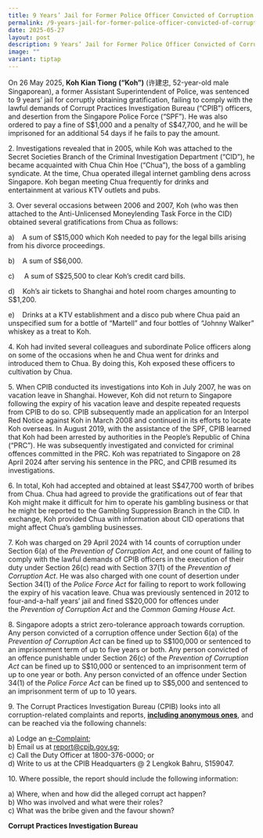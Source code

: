 ```yaml
---
title: 9 Years’ Jail for Former Police Officer Convicted of Corruption and Desertion
permalink: /9-years-jail-for-former-police-officer-convicted-of-corruption-and-desertion/
date: 2025-05-27
layout: post
description: 9 Years’ Jail for Former Police Officer Convicted of Corruption and Desertion
image: ""
variant: tiptap
---
```

<p>On 26 May 2025, <strong>Koh Kian Tiong</strong>  <strong>(“Koh”)</strong> (许建忠,
52-year-old male Singaporean), a former Assistant Superintendent of Police,
was sentenced to 9 years’ jail for corruptly obtaining gratification, failing
to comply with the lawful demands of Corrupt Practices Investigation Bureau
(“CPIB”) officers, and desertion from the Singapore Police Force (“SPF”).
He was also ordered to pay a fine of S$1,000 and a penalty of S$47,700,
and he will be imprisoned for an additional 54 days if he fails to pay
the amount.</p>
<p>2. Investigations revealed that in 2005, while Koh was attached to the
Secret Societies Branch of the Criminal Investigation Department (“CID”),
he became acquainted with Chua Chin Hoe (“Chua”), the boss of a gambling
syndicate. At the time, Chua operated illegal internet gambling dens across
Singapore. Koh began meeting Chua frequently for drinks and entertainment
at various KTV outlets and pubs.</p>
<p>3. Over several occasions between 2006 and 2007, Koh (who was then attached
to the Anti-Unlicensed Moneylending Task Force in the CID) obtained several
gratifications from Chua as follows:</p>
<p>a)&nbsp;&nbsp;&nbsp; A sum of S$15,000 which Koh needed to pay for the
legal bills arising from his divorce proceedings.</p>
<p>b)&nbsp;&nbsp;&nbsp; A sum of S$6,000.</p>
<p>c)&nbsp;&nbsp;&nbsp;&nbsp; A sum of S$25,500 to clear Koh’s credit card
bills.</p>
<p>d)&nbsp;&nbsp;&nbsp; Koh’s air tickets to Shanghai and hotel room charges
amounting to S$1,200.</p>
<p>e)&nbsp;&nbsp;&nbsp; Drinks at a KTV establishment and a disco pub where
Chua paid an unspecified sum for a bottle of “Martell” and four bottles
of “Johnny Walker” whiskey as a treat to Koh.</p>
<p>4. Koh had invited several colleagues and subordinate Police officers
along on some of the occasions when he and Chua went for drinks and introduced
them to Chua. By doing this, Koh exposed these officers to cultivation
by Chua.</p>
<p>5. When CPIB conducted its investigations into Koh in July 2007, he was
on vacation leave in Shanghai. However, Koh did not return to Singapore
following the expiry of his vacation leave and despite repeated requests
from CPIB to do so. CPIB subsequently made an application for an Interpol
Red Notice against Koh in March 2008 and continued in its efforts to locate
Koh overseas. In August 2019, with the assistance of the SPF, CPIB learned
that Koh had been arrested by authorities in the People’s Republic of China
(“PRC”). He was subsequently investigated and convicted for criminal offences
committed in the PRC. Koh was repatriated to Singapore on 28 April 2024
after serving his sentence in the PRC, and CPIB resumed its investigations.</p>
<p>6. In total, Koh had accepted and obtained at least S$47,700 worth of
bribes from Chua. Chua had agreed to provide the gratifications out of
fear that Koh might make it difficult for him to operate his gambling business
or that he might be reported to the Gambling Suppression Branch in the
CID. In exchange, Koh provided Chua with information about CID operations
that might affect Chua’s gambling businesses.</p>
<p>7. Koh was charged on 29 April 2024 with 14 counts of corruption under
Section 6(a) of the <em>Prevention of Corruption Act,</em> and one count
of failing to comply with the lawful demands of CPIB officers in the execution
of their duty under Section 26(c) read with Section 37(1) of the <em>Prevention of Corruption Act</em>.
He was also charged with one count of desertion under Section 34(1) of
the <em>Police Force Act </em>for failing to report to work following the
expiry of his vacation leave. Chua was previously sentenced in 2012 to
four-and-a-half years’ jail and fined S$20,000 for offences under the&nbsp;<em>Prevention of Corruption Act&nbsp;</em>and
the&nbsp;<em>Common Gaming House Act</em>.</p>
<p>8. Singapore adopts a strict zero-tolerance approach towards corruption.
Any person convicted of a corruption offence under Section 6(a) of the <em>Prevention of Corruption Act </em>can
be fined up to S$100,000 or sentenced to an imprisonment term of up to
five years or both. Any person convicted of an offence punishable under
Section 26(c) of the <em>Prevention of Corruption Act </em>can be fined
up to S$10,000 or sentenced to an imprisonment term of up to one year or
both. Any person convicted of an offence under Section 34(1) of the <em>Police Force Act </em>can
be fined up to S$5,000 and sentenced to an imprisonment term of up to 10
years.</p>
<p>9. The Corrupt Practices Investigation Bureau (CPIB) looks into all corruption-related
complaints and reports, <strong><u>including anonymous ones</u></strong>,
and can be reached via the following channels:</p>
<p>a) Lodge an <a href="https://www.cpib.gov.sg/e-services/e-complaint-for-corrupt-conduct/" rel="noopener nofollow" target="_blank"><u>e-Complaint</u></a>;
<br>b) Email us at <a href="mailto:report@cpib.gov.sg" rel="noopener noreferrer nofollow" target="_blank"><u>report@cpib.gov.sg</u></a>;&nbsp;
<br>c) Call the Duty Officer at 1800-376-0000; or
<br>d) Write to us at the CPIB Headquarters @ 2 Lengkok Bahru, S159047.</p>
<p>10. Where possible, the report should include the following information:</p>
<p>a) Where, when and how did the alleged corrupt act happen?
<br>b) Who was involved and what were their roles?
<br>c) What was the bribe given and the favour shown?</p>
<p><strong>Corrupt Practices Investigation Bureau</strong>
</p>
<p></p>